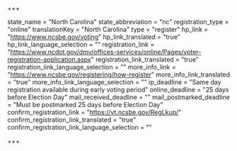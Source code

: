 +++

state_name = "North Carolina"
state_abbreviation = "nc"
registration_type = "online"
translationKey = "North Carolina"
type = "register"
hp_link = "https://www.ncsbe.gov/voting"
hp_link_translated = "true"
hp_link_language_selection = ""
registration_link = "https://www.ncdot.gov/dmv/offices-services/online/Pages/voter-registration-application.aspx"
registration_link_translated = "true"
registration_link_language_selection = ""
more_info_link = "https://www.ncsbe.gov/registering/how-register"
more_info_link_translated = "true"
more_info_link_language_selection = ""
ip_deadline = "Same day registration available during early voting period"
online_deadline = "25 days before Election Day"
mail_received_deadline = ""
mail_postmarked_deadline = "Must be postmarked 25 days before Election Day"
confirm_registration_link = "https://vt.ncsbe.gov/RegLkup/"
confirm_registration_link_translated = "true"
confirm_registration_link_language_selection = ""

+++